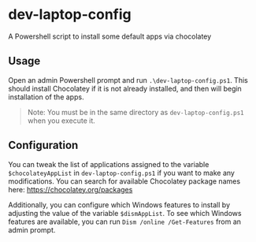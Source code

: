 # dev-laptop-config

A Powershell script to install some default apps via chocolatey

## Usage

Open an admin Powershell prompt and run `.\dev-laptop-config.ps1`. This should install Chocolatey if it is not already installed, and then will begin installation of the apps.

> Note: You must be in the same directory as `dev-laptop-config.ps1` when you execute it.

## Configuration

You can tweak the list of applications assigned to the variable `$chocolateyAppList` in  `dev-laptop-config.ps1` if you want to make any modifications. You can search for available Chocolatey package names here: https://chocolatey.org/packages

Additionally, you can configure which Windows features to install by adjusting the value of the variable `$dismAppList`. To see which Windows features are available, you can run `Dism /online /Get-Features` from an admin prompt.
